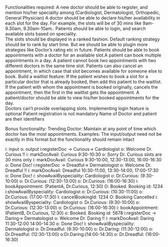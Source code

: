 Functionalities required:
A new doctor should be able to register, and mention his/her speciality among (Cardiologist, Dermatologist, Orthopedic, General Physician)
A doctor should be able to declare his/her availability in each slot for the day. For example, the slots will be of 30 mins like 9am-9.30am, 9.30am-10am..
Patients should be able to login, and search available slots based on speciality.  
The slots should be displayed in a ranked fashion. Default ranking strategy should be to rank by start time. But we should be able to plugin more strategies like Doctor’s rating etc in future.
Patients should be able to book appointments with a doctor for an available slot.A patient can book multiple appointments in a day.  A patient cannot book two appointments with two different doctors in the same time slot.
Patients can also cancel an appointment, in which case that slot becomes available for someone else to book.
Build a waitlist feature:
If the patient wishes to book a slot for a particular doctor that is already booked, then add this patient to the waitlist. If the patient with whom the appointment is booked originally, cancels the appointment, then the first in the waitlist gets the appointment.
A patient/doctor should be able to view his/her booked appointments for the day.  
Doctors can’t provide overlapping slots.
Implementing login feature is optional
Patient registration is not mandatory
Name of Doctor and patient are their identifiers

Bonus functionality:
Trending Doctor: Maintain at any point of time which doctor has the most appointments.
Examples:
The input/output need not be exactly in this format but the functionality should remain intact

i: input     o: output
i:registerDoc -> Curious-> Cardiologist
o: Welcome Dr. Curious !!
i: markDocAvail: Curious 9:30-10:30
o: Sorry Dr. Curious slots are 30 mins only
i: markDocAvail: Curious 9:30-10:00, 12:30-13:00, 16:00-16:30
o: Done Doc!
i:registerDoc -> Dreadful-> Dermatologist
o: Welcome Dr. Dreadful !!
i: markDocAvail: Dreadful 10:30-11:00, 13:30-14:00, 17:00-17:30
o: Done Doc!
i: showAvailByspeciality: Cardiologist
o: Dr.Curious: (9:30-10:00)
o: Dr.Curious: (12:30-13:00)
o: Dr.Curious: (16:00-16:30)
i:  bookAppointment: (PatientA, Dr.Curious, 12:30)
O: Booked. Booking id: 1234
i:showAvailByspeciality: Cardiologist
o: Dr.Curious: (10:30-11:00)
o: Dr.Curious: (17:00-17:30)
I: cancelBookingId: 1234
O: Booking Cancelled
i: showAvailByspeciality: Cardiologist
o: Dr.Curious: (9:30-10:00)
o: Dr.Curious: (12:30-13:00)
o: Dr.Curious: (16:00-16:30)
i:  bookAppointment: (PatientB, Dr.Curious, 12:30)
o: Booked. Booking id: 5678
i:registerDoc -> Daring-> Dermatologist
o: Welcome Dr. Daring !!
i: markDocAvail: Daring 11:30-12:00 14:00-14:30
o: Done Doc!
i: showAvailByspeciality: Dermatologist
o: Dr.Dreadful: (9:30-10:00)
o: Dr.Daring: (11:30-12:00)
o: Dr.Dreadful: (12:30-13:00)
o:Dr.Daring:(14:00-14:30)
o: Dr.Dreadful: (16:00-16:30)
